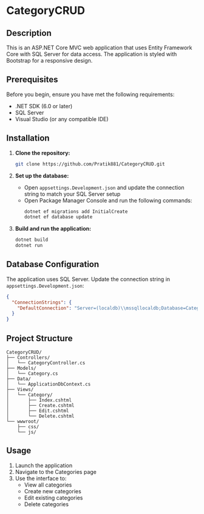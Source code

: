 # CategoryCRUD

## Description
This is an ASP.NET Core MVC web application that uses Entity Framework Core with SQL Server for data access. The application is styled with Bootstrap for a responsive design.



## Prerequisites
Before you begin, ensure you have met the following requirements:
- .NET SDK (6.0 or later)
- SQL Server
- Visual Studio (or any compatible IDE)

## Installation

1. **Clone the repository:**
   ```bash
   git clone https://github.com/Pratik881/CategoryCRUD.git
   ```

2. **Set up the database:**
   - Open `appsettings.Development.json` and update the connection string to match your SQL Server setup
   - Open Package Manager Console and run the following commands:
     ```bash
     dotnet ef migrations add InitialCreate
     dotnet ef database update
     ```

3. **Build and run the application:**
   ```bash
   dotnet build
   dotnet run
   ```



## Database Configuration
The application uses SQL Server. Update the connection string in `appsettings.Development.json`:

```json
{
  "ConnectionStrings": {
    "DefaultConnection": "Server=(localdb)\\mssqllocaldb;Database=CategoryCRUD;Trusted_Connection=True;MultipleActiveResultSets=true"
  }
}
```
## Project Structure
```
CategoryCRUD/
├── Controllers/
│   └── CategoryController.cs
├── Models/
│   └── Category.cs
├── Data/
│   └── ApplicationDbContext.cs
├── Views/
│   └── Category/
│       ├── Index.cshtml
│       ├── Create.cshtml
│       ├── Edit.cshtml
│       └── Delete.cshtml
└── wwwroot/
    ├── css/
    └── js/
```
## Usage
1. Launch the application
2. Navigate to the Categories page
3. Use the interface to:
   - View all categories
   - Create new categories
   - Edit existing categories
   - Delete categories

